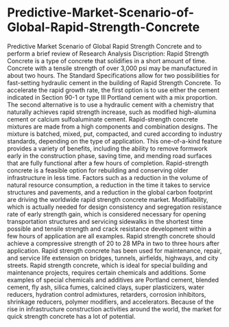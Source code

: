 # Predictive-Market-Scenario-of-Global-Rapid-Strength-Concrete
Predictive Market Scenario of Global Rapid Strength Concrete and to perform a brief review of Research Analysis 
Discription: 
Rapid Strength Concrete is a type of concrete that solidifies in a short amount of time. Concrete with a tensile strength of over 3,000 psi may be manufactured in about two hours. The Standard Specifications allow for two possibilities for fast-setting hydraulic cement in the building of Rapid Strength Concrete. To accelerate the rapid growth rate, the first option is to use either the cement indicated in Section 90-1 or type III Portland cement with a mix proportion. The second alternative is to use a hydraulic cement with a chemistry that naturally achieves rapid strength increase, such as modified high-alumina cement or calcium sulfoaluminate cement. Rapid-strength concrete mixtures are made from a high components and combination designs. The mixture is batched, mixed, put, compacted, and cured according to industry standards, depending on the type of application. This one-of-a-kind feature provides a variety of benefits, including the ability to remove formwork early in the construction phase, saving time, and mending road surfaces that are fully functional after a few hours of completion. Rapid-strength concrete is a feasible option for rebuilding and conserving older infrastructure in less time. Factors such as a reduction in the volume of natural resource consumption, a reduction in the time it takes to service structures and pavements, and a reduction in the global carbon footprint are driving the worldwide rapid strength concrete market. Modifiability, which is actually needed for design consistency and segregation resistance rate of early strength gain, which is considered necessary for opening transportation structures and servicing sidewalks in the shortest time possible and tensile strength and crack resistance development within a few hours of application are all examples. Rapid strength concrete should achieve a compressive strength of 20 to 28 MPa in two to three hours after application. Rapid strength concrete has been used for maintenance, repair, and service life extension on bridges, tunnels, airfields, highways, and city streets. Rapid strength concrete, which is ideal for special building and maintenance projects, requires certain chemicals and additions. Some examples of special chemicals and additives are Portland cement, blended cement, fly ash, silica fumes, calcined clays, super plasticizers, water reducers, hydration control admixtures, retarders, corrosion inhibitors, shrinkage reducers, polymer modifiers, and accelerators. Because of the rise in infrastructure construction activities around the world, the market for quick strength concrete has a lot of potential.
